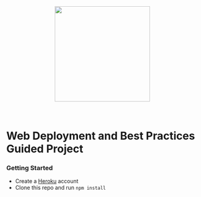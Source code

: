 <div align="center">
	<img width="250px" src="https://assets-global.website-files.com/5cd091cfb5499f22bdf72905/5cd0922159aa32213d6fd7d4_lambda-newlogo-p-500.png" />
	<br /> <br /> <br />
</div>

# Web Deployment and Best Practices Guided Project

### Getting Started

- Create a [Heroku](https://www.heroku.com) account
- Clone this repo and run `npm install`
